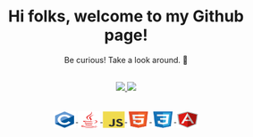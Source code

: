 <h1 align="center">Hi folks, welcome to my Github page! </h1>

<p align="center">Be curious! Take a look around. 👀 
</p>

<br/>

<div align="center">
  <a href="https://github.com/pradoprojects">
  <img height="140em" src="https://github-readme-stats.vercel.app/api?username=pradoprojects&show_icons=true&theme=vue&include_all_commits=true&count_private=true"/>
  <img height="140em" src="https://github-readme-stats.vercel.app/api/top-langs/?username=pradoprojects&layout=compact&langs_count=7&theme=vue"/>
</div>
<br/>
<div align=center style="display: inline_block"><br>
  
   <img align="center" alt="C logo" height="30" width="40" src="https://raw.githubusercontent.com/devicons/devicon/master/icons/c/c-original.svg">
   <img align="center" alt="Java logo" height="30" width="40" src="https://raw.githubusercontent.com/devicons/devicon/master/icons/java/java-plain.svg">
   <img align="center" alt="Javascript logo" height="30" width="40" src="https://raw.githubusercontent.com/devicons/devicon/master/icons/javascript/javascript-original.svg">
   <img align="center" alt="HTML logo" height="30" width="40" src="https://raw.githubusercontent.com/devicons/devicon/master/icons/html5/html5-original.svg">
   <img align="center" alt="CSS logo" height="30" width="40" src="https://raw.githubusercontent.com/devicons/devicon/master/icons/css3/css3-original.svg">
   <img align="center" alt="Angular logo" height="30" width="40" src="https://raw.githubusercontent.com/devicons/devicon/master/icons/angularjs/angularjs-original.svg">

</div>
  
##
  

